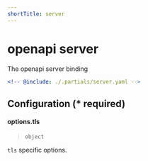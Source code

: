 ```yaml
---
shortTitle: server
---
```


# openapi server

The openapi server binding

```yaml {3}
<!-- @include: ./.partials/server.yaml -->
```

## Configuration (\* required)

<!-- @include: ../.partials/vault.md -->
<!-- @include: ./.partials/options.md -->

<!-- markdownlint-disable-next-line MD001 -->
#### options.tls

> `object`

`tls` specific options.

<!-- @include: ../.partials/options-tls.md -->
<!-- @include: ../.partials/exit.md -->
<!-- @include: ../.partials/telemetry.md -->
